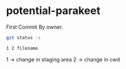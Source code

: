 # potential-parakeet

First Commit By owner.

``` bash
git status -s

1 2 filename
```
1 -> change in staging area
2 -> change in cwd

